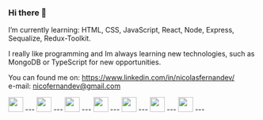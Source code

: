 ### Hi there 👋

I’m currently learning: HTML, CSS, JavaScript, React, Node, Express, Sequalize, Redux-Toolkit.


I really like programming and Im always learning new technologies, such as MongoDB or TypeScript for new opportunities.

You can found me on: 
https://www.linkedin.com/in/nicolasfernandev/ <br>
e-mail: nicofernandev@gmail.com


 
<img src="https://cdn.jsdelivr.net/gh/devicons/devicon/icons/javascript/javascript-original.svg"  height = 30px width = 30px/> ---
<img src="https://cdn.jsdelivr.net/gh/devicons/devicon/icons/typescript/typescript-original.svg"  height = 30px width = 30px /> ---
<img src="https://cdn.jsdelivr.net/gh/devicons/devicon/icons/nodejs/nodejs-original.svg" height = 30px width = 30px /> ---
<img src="https://cdn.jsdelivr.net/gh/devicons/devicon/icons/react/react-original.svg" height = 30px width = 30px /> ---
<img src="https://cdn.jsdelivr.net/gh/devicons/devicon/icons/mongodb/mongodb-original.svg" height = 30px width = 30px /> ---
<img src="https://cdn.jsdelivr.net/gh/devicons/devicon/icons/postgresql/postgresql-original.svg" height = 30px width = 30px /> ---
<img src="https://cdn.jsdelivr.net/gh/devicons/devicon/icons/express/express-original.svg" height = 30px width = 30px /> ---
